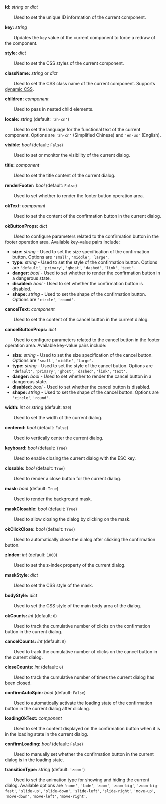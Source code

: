 **id:** *string* or *dict*

　　Used to set the unique ID information of the current component.

**key:** *string*

　　Updates the `key` value of the current component to force a redraw of the component.

**style:** *dict*

　　Used to set the CSS styles of the current component.

**className:** *string* or *dict*

　　Used to set the CSS class name of the current component. Supports [dynamic CSS](/advanced-classname).

**children:** *component*

　　Used to pass in nested child elements.

**locale:** *string* (default: `'zh-cn'`)

　　Used to set the language for the functional text of the current component. Options are `'zh-cn'` (Simplified Chinese) and `'en-us'` (English).

**visible:** *bool* (default: `False`)

　　Used to set or monitor the visibility of the current dialog.

**title:** *component*

　　Used to set the title content of the current dialog.

**renderFooter:** *bool* (default: `False`)

　　Used to set whether to render the footer button operation area.

**okText:** *component*

　　Used to set the content of the confirmation button in the current dialog.

**okButtonProps:** *dict*

　　Used to configure parameters related to the confirmation button in the footer operation area. Available key-value pairs include:

- **size:** *string* - Used to set the size specification of the confirmation button. Options are `'small'`, `'middle'`, `'large'`.
- **type:** *string* - Used to set the style of the confirmation button. Options are `'default'`, `'primary'`, `'ghost'`, `'dashed'`, `'link'`, `'text'`.
- **danger:** *bool* - Used to set whether to render the confirmation button in a dangerous state.
- **disabled:** *bool* - Used to set whether the confirmation button is disabled.
- **shape:** *string* - Used to set the shape of the confirmation button. Options are `'circle'`, `'round'`.

**cancelText:** *component*

　　Used to set the content of the cancel button in the current dialog.

**cancelButtonProps:** *dict*

　　Used to configure parameters related to the cancel button in the footer operation area. Available key-value pairs include:

- **size:** *string* - Used to set the size specification of the cancel button. Options are `'small'`, `'middle'`, `'large'`.
- **type:** *string* - Used to set the style of the cancel button. Options are `'default'`, `'primary'`, `'ghost'`, `'dashed'`, `'link'`, `'text'`.
- **danger:** *bool* - Used to set whether to render the cancel button in a dangerous state.
- **disabled:** *bool* - Used to set whether the cancel button is disabled.
- **shape:** *string* - Used to set the shape of the cancel button. Options are `'circle'`, `'round'`.

**width:** *int* or *string* (default: `520`)

　　Used to set the width of the current dialog.

**centered:** *bool* (default: `False`)

　　Used to vertically center the current dialog.

**keyboard:** *bool* (default: `True`)

　　Used to enable closing the current dialog with the ESC key.

**closable:** *bool* (default: `True`)

　　Used to render a close button for the current dialog.

**mask:** *bool* (default: `True`)

　　Used to render the background mask.

**maskClosable:** *bool* (default: `True`)

　　Used to allow closing the dialog by clicking on the mask.

**okClickClose:** *bool* (default: `True`)

　　Used to automatically close the dialog after clicking the confirmation button.

**zIndex:** *int* (default: `1000`)

　　Used to set the z-index property of the current dialog.

**maskStyle:** *dict*

　　Used to set the CSS style of the mask.

**bodyStyle:** *dict*

　　Used to set the CSS style of the main body area of the dialog.

**okCounts:** *int* (default: `0`)

　　Used to track the cumulative number of clicks on the confirmation button in the current dialog.

**cancelCounts:** *int* (default: `0`)

　　Used to track the cumulative number of clicks on the cancel button in the current dialog.

**closeCounts:** *int* (default: `0`)

　　Used to track the cumulative number of times the current dialog has been closed.

**confirmAutoSpin:** *bool* (default: `False`)

　　Used to automatically activate the loading state of the confirmation button in the current dialog after clicking.

**loadingOkText:** *component*

　　Used to set the content displayed on the confirmation button when it is in the loading state in the current dialog.

**confirmLoading:** *bool* (default: `False`)

　　Used to manually set whether the confirmation button in the current dialog is in the loading state.

**transitionType:** *string* (default: `'zoom'`)

　　Used to set the animation type for showing and hiding the current dialog. Available options are `'none'`, `'fade'`, `'zoom'`, `'zoom-big'`, `'zoom-big-fast'`, `'slide-up'`, `'slide-down'`, `'slide-left'`, `'slide-right'`, `'move-up'`, `'move-down'`, `'move-left'`, `'move-right'`.



